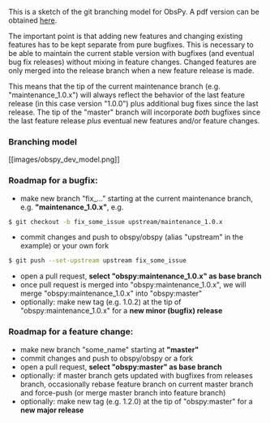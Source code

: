 This is a sketch of the git branching model for ObsPy. A pdf version can be obtained [here](https://raw.github.com/wiki/obspy/obspy/images/obspy_dev_model.pdf).

The important point is that adding new features and changing existing features has to be kept separate from pure bugfixes. This is necessary to be able to maintain the current stable version with bugfixes (and eventual bug fix releases) without mixing in feature changes. Changed features are only merged into the release branch when a new feature release is made.

This means that the tip of the current maintenance branch (e.g. "maintenance\_1.0.x") will always reflect the behavior of the last feature release (in this case version "1.0.0") plus additional bug fixes since the last release. The tip of the "master" branch will incorporate *both* bugfixes since the last feature release *plus* eventual new features and/or feature changes.

### Branching model
[[images/obspy_dev_model.png]]


### Roadmap for a bugfix:
 - make new branch "fix\_..." starting at the current maintenance branch, e.g. **"maintenance_1.0.x"**, e.g.
```bash
$ git checkout -b fix_some_issue upstream/maintenance_1.0.x
```
 - commit changes and push to obspy/obspy (alias "upstream" in the example) or your own fork
```bash
$ git push --set-upstream upstream fix_some_issue
```
 - open a pull request, **select "obspy:maintenance_1.0.x" as base branch**
 - once pull request is merged into "obspy:maintenance_1.0.x", we will merge "obspy:maintenance_1.0.x" into "obspy:master"
 - optionally: make new tag (e.g. 1.0.2) at the tip of "obspy:maintenance_1.0.x" for a **new minor (bugfix) release**

### Roadmap for a feature change:
 - make new branch "some_name" starting at **"master"**
 - commit changes and push to obspy/obspy or a fork
 - open a pull request, **select "obspy:master" as base branch**
 - optionally: if master branch gets updated with bugfixes from releases branch, occasionally rebase feature branch on current master branch and force-push (or merge master branch into feature branch)
 - optionally: make new tag (e.g. 1.2.0) at the tip of "obspy:master" for a **new major release**

